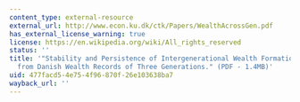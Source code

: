 ```yaml
---
content_type: external-resource
external_url: http://www.econ.ku.dk/ctk/Papers/WealthAcrossGen.pdf
has_external_license_warning: true
license: https://en.wikipedia.org/wiki/All_rights_reserved
status: ''
title: '"Stability and Persistence of Intergenerational Wealth Formation: Evidence
  from Danish Wealth Records of Three Generations." (PDF - 1.4MB)'
uid: 477facd5-4e75-4f96-870f-26e103638ba7
wayback_url: ''
---
```

